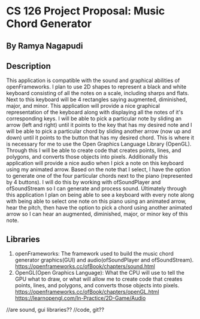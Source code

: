 # CS 126 Project Proposal: Music Chord Generator
## By Ramya Nagapudi
## Description
This application is compatible with the sound and graphical abilities of openFrameworks. I plan to use 2D shapes to represent a black and white keyboard consisting of all the notes on a scale, including sharps and flats. Next to this keyboard will be 4 rectangles saying augmented, diminished, major, and minor. This application will provide a nice graphical representation of the keyboard along with displaying all the notes of it's corresponding keys. I will be able to pick a particular note by sliding an arrow (left and right) until it points to the key that has my desired note and I will be able to pick a particular chord by sliding another arrow (now up and down) until it points to the button that has my desired chord. This is where it is necessary for me to use the Open Graphics Language Library (OpenGL). Through this I will be able to create code that creates points, lines, and polygons, and converts those objects into pixels. Additionally this application will provide a nice audio when I pick a note on this keyboard using my animated arrow. Based on the note that I select, I have the option to generate one of the four particular chords next to the piano (represented by 4 buttons). I will do this by working with ofSoundPlayer and ofSoundStream so I can generate and process sound.  Ultimately through this application I plan on being able to see a keyboard with every note along with being able to select one note on this piano using an animated arrow, hear the pitch, then have the option to pick a chord using another animated arrow so I can hear an augmented, diminished, major, or minor key of this note. 

## Libraries
1. openFrameworks: The framework used to build the music chord generator graphics(GUI) and audio(ofSoundPlayer and ofSoundStream). https://openframeworks.cc/ofBook/chapters/sound.html
1. OpenGL(Open Graphics Language): What the CPU will use to tell the GPU what to draw, or what will allow me to create code that creates points, lines, and polygons, and converts those objects into pixels. https://openframeworks.cc/ofBook/chapters/openGL.html
https://learnopengl.com/In-Practice/2D-Game/Audio

//are sound, gui libraries??
//code, git??
